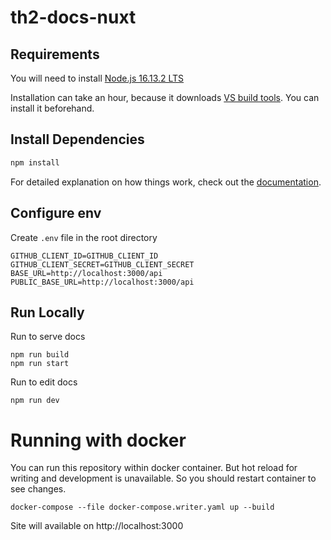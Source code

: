 # th2-docs-nuxt

## Requirements

You will need to install [Node.js 16.13.2 LTS](https://nodejs.org/en/)

Installation can take an hour, because it downloads [VS build tools](https://visualstudio.microsoft.com/downloads/?q=build+tools).
You can install it beforehand.

## Install Dependencies

```bash
npm install
```

For detailed explanation on how things work, check out the [documentation](https://nuxtjs.org).

## Configure env

Create `.env` file in the root directory

```dotenv
GITHUB_CLIENT_ID=GITHUB_CLIENT_ID
GITHUB_CLIENT_SECRET=GITHUB_CLIENT_SECRET
BASE_URL=http://localhost:3000/api
PUBLIC_BASE_URL=http://localhost:3000/api
```

## Run Locally

Run to serve docs

```shell
npm run build
npm run start
```

Run to edit docs

```shell
npm run dev
```

# Running with docker

You can run this repository within docker container. But hot reload for writing and development is unavailable. So you should restart container to see changes.

```
docker-compose --file docker-compose.writer.yaml up --build
```

Site will available on http://localhost:3000
